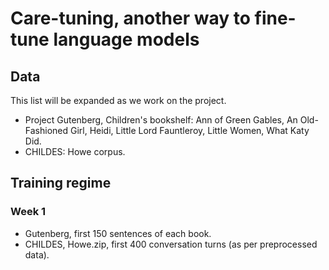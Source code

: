 # Care-tuning, another way to fine-tune language models


## Data

This list will be expanded as we work on the project.

* Project Gutenberg, Children's bookshelf: Ann of Green Gables, An Old-Fashioned Girl, Heidi, Little Lord Fauntleroy, Little Women, What Katy Did. 
* CHILDES: Howe corpus.


## Training regime

### Week 1

* Gutenberg, first 150 sentences of each book.
* CHILDES, Howe.zip, first 400 conversation turns (as per preprocessed data).
